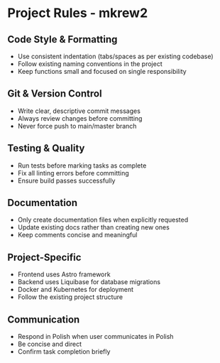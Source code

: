 # Project Rules - mkrew2

## Code Style & Formatting
- Use consistent indentation (tabs/spaces as per existing codebase)
- Follow existing naming conventions in the project
- Keep functions small and focused on single responsibility

## Git & Version Control
- Write clear, descriptive commit messages
- Always review changes before committing
- Never force push to main/master branch

## Testing & Quality
- Run tests before marking tasks as complete
- Fix all linting errors before committing
- Ensure build passes successfully

## Documentation
- Only create documentation files when explicitly requested
- Update existing docs rather than creating new ones
- Keep comments concise and meaningful

## Project-Specific
- Frontend uses Astro framework
- Backend uses Liquibase for database migrations
- Docker and Kubernetes for deployment
- Follow the existing project structure

## Communication
- Respond in Polish when user communicates in Polish
- Be concise and direct
- Confirm task completion briefly